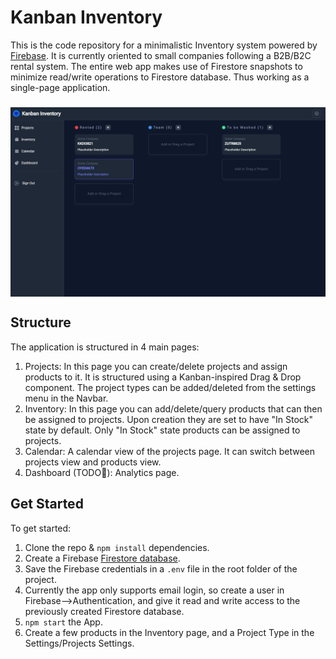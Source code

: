 # Kanban Inventory
This is the code repository for a minimalistic Inventory system powered by <a href="https://firebase.google.com">Firebase</a>. It is currently oriented to small companies following a B2B/B2C rental system. The entire web app makes use of Firestore snapshots to minimize read/write operations to Firestore database. Thus working as a single-page application.
###
<img align="middle" src="public/KanbanInv.png" class="pt-[10px]">

## Structure
The application is structured in 4 main pages:
1. Projects: In this page you can create/delete projects and assign products to it. It is structured using a Kanban-inspired Drag & Drop component. The project types can be added/deleted from the settings menu in the Navbar.
2. Inventory: In this page you can add/delete/query products that can then be assigned to projects. Upon creation they are set to have "In Stock" state by default. Only "In Stock" state products can be assigned to projects. 
3. Calendar: A calendar view of the projects page. It can switch between projects view and products view.
4. Dashboard (TODO:construction:): Analytics page.

## Get Started
To get started:
1. Clone the repo & `npm install` dependencies.
2. Create a Firebase <a href="https://firebase.google.com/docs/firestore/quickstart">Firestore database</a>.
3. Save the Firebase credentials in a `.env` file in the root folder of the project.
4. Currently the app only supports email login, so create a user in Firebase-->Authentication, and give it read and write access to the previously created Firestore database.
5. `npm start` the App.
6. Create a few products in the Inventory page, and a Project Type in the Settings/Projects Settings.

